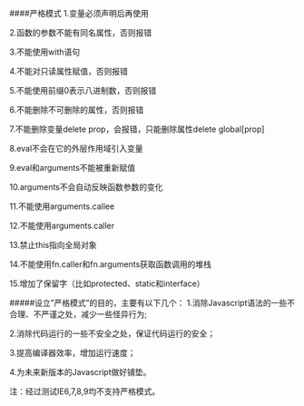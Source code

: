 ####严格模式
1.变量必须声明后再使用

2.函数的参数不能有同名属性，否则报错

3.不能使用with语句

4.不能对只读属性赋值，否则报错

5.不能使用前缀0表示八进制数，否则报错

6.不能删除不可删除的属性，否则报错

7.不能删除变量delete prop，会报错，只能删除属性delete global[prop]

8.eval不会在它的外层作用域引入变量

9.eval和arguments不能被重新赋值

10.arguments不会自动反映函数参数的变化

11.不能使用arguments.callee

12.不能使用arguments.caller

13.禁止this指向全局对象

14.不能使用fn.caller和fn.arguments获取函数调用的堆栈

15.增加了保留字（比如protected、static和interface）

#####设立”严格模式”的目的，主要有以下几个：
1.消除Javascript语法的一些不合理、不严谨之处，减少一些怪异行为;

2.消除代码运行的一些不安全之处，保证代码运行的安全；

3.提高编译器效率，增加运行速度；

4.为未来新版本的Javascript做好铺垫。

注：经过测试IE6,7,8,9均不支持严格模式。